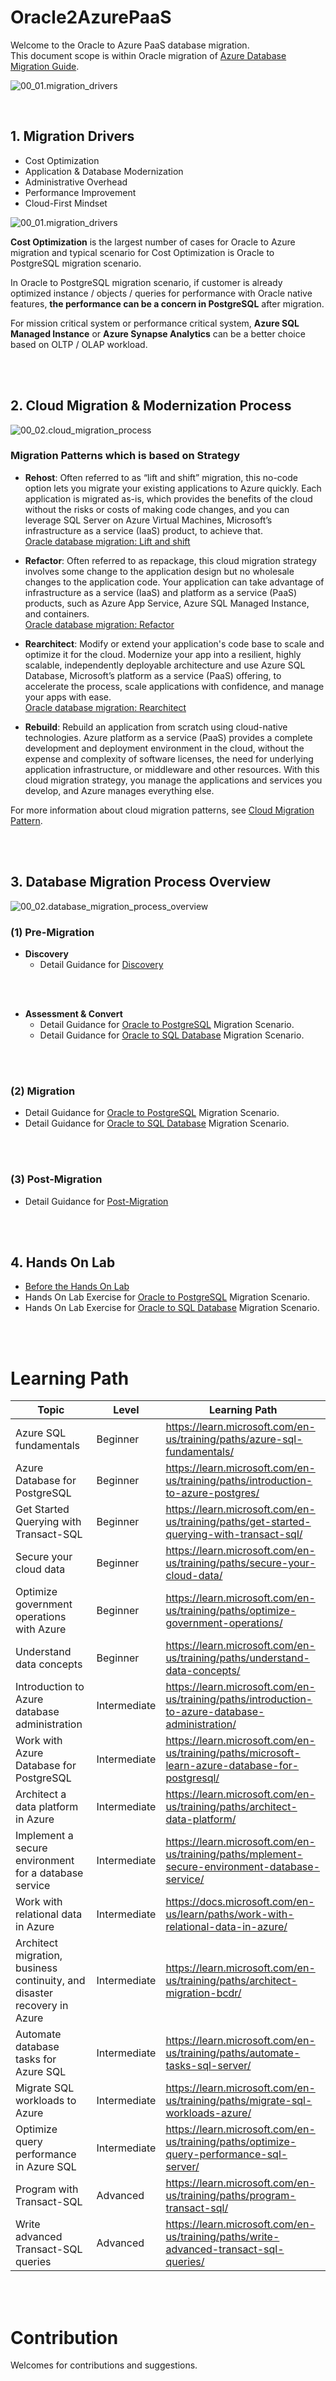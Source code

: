 
# **Oracle2AzurePaaS**

Welcome to the Oracle to Azure PaaS database migration.</br>
This document scope is within Oracle migration of [Azure Database Migration Guide](https://learn.microsoft.com/en-us/data-migration/). </br>

![00_01.migration_drivers](./01.MigrationStrategy/Resources/Image/00_00.azure_database_migration.png)
</br>

</br>

## **1. Migration Drivers**

- Cost Optimization
- Application & Database Modernization
- Administrative Overhead
- Performance Improvement
- Cloud-First Mindset

![00_01.migration_drivers](./01.MigrationStrategy/Resources/Image/00_01.migration_drivers.png)
</br>

**Cost Optimization** is the largest number of cases for Oracle to Azure migration and typical scenario for Cost Optimization is Oracle to PostgreSQL migration scenario. </br>

In Oracle to PostgreSQL migration scenario, if customer is already optimized instance / objects / queries for performance with Oracle native features, **the performance can be a concern in PostgreSQL** after migration. </br>

For mission critical system or performance critical system, **Azure SQL Managed Instance** or **Azure Synapse Analytics** can be a better choice based on OLTP / OLAP workload. </br>

</br>

</br>

## **2. Cloud Migration & Modernization Process**

![00_02.cloud_migration_process](./01.MigrationStrategy/Resources/Image/00_02.cloud_migration_process.png "cloud_migration_process")
</br>

### **Migration Patterns which is based on Strategy**

- **Rehost**: Often referred to as “lift and shift” migration, this no-code option lets you migrate your existing applications to Azure quickly. Each application is migrated as-is, which provides the benefits of the cloud without the risks or costs of making code changes, and you can leverage SQL Server on Azure Virtual Machines, Microsoft’s infrastructure as a service (IaaS) product, to achieve that. </br>
[Oracle database migration: Lift and shift](https://learn.microsoft.com/en-us/azure/architecture/example-scenario/oracle-migrate/oracle-migration-lift-shift)

- **Refactor**: Often referred to as repackage, this cloud migration strategy involves some change to the application design but no wholesale changes to the application code. Your application can take advantage of infrastructure as a service (IaaS) and platform as a service (PaaS) products, such as Azure App Service, Azure SQL Managed Instance, and containers. </br>
[Oracle database migration: Refactor](https://learn.microsoft.com/en-us/azure/architecture/example-scenario/oracle-migrate/oracle-migration-refactor)

- **Rearchitect**: Modify or extend your application's code base to scale and optimize it for the cloud. Modernize your app into a resilient, highly scalable, independently deployable architecture and use Azure SQL Database, Microsoft’s platform as a service (PaaS) offering, to accelerate the process, scale applications with confidence, and manage your apps with ease. </br>
[Oracle database migration: Rearchitect](https://learn.microsoft.com/en-us/azure/architecture/example-scenario/oracle-migrate/oracle-migration-rearchitect)

- **Rebuild**: Rebuild an application from scratch using cloud-native technologies. Azure platform as a service (PaaS) provides a complete development and deployment environment in the cloud, without the expense and complexity of software licenses, the need for underlying application infrastructure, or middleware and other resources. With this cloud migration strategy, you manage the applications and services you develop, and Azure manages everything else.

For more information about cloud migration patterns, see [Cloud Migration Pattern](https://learn.microsoft.com/en-us/azure/cloud-adoption-framework/migrate/azure-best-practices/contoso-migration-overview#migration-patterns).

</br>

</br>

## **3. Database Migration Process Overview**

![00_02.database_migration_process_overview](./01.MigrationStrategy/Resources/Image/00_02.database_migration_process_overview.png "database_migration_process_overview")
</br>

### **(1) Pre-Migration**

- **Discovery**
  - Detail Guidance for [Discovery](./01.MigrationStrategy/01_01.Discovery.md)
</br>

</br>

- **Assessment & Convert**
  - Detail Guidance for [Oracle to PostgreSQL](./02.Oracle2PostgreSQL/02_01.Assessment_N_Convert.md) Migration Scenario.
  - Detail Guidance for [Oracle to SQL Database](./03.Oracle2SQL/03_01.Assessment_N_Convert.md) Migration Scenario.
</br>

</br>

### **(2) Migration**

- Detail Guidance for [Oracle to PostgreSQL](./02.Oracle2PostgreSQL/02_02.Migration.md) Migration Scenario.
- Detail Guidance for [Oracle to SQL Database](./03.Oracle2SQL/03_02.Migration.md) Migration Scenario.
</br>

</br>

### **(3) Post-Migration**

- Detail Guidance for [Post-Migration](./01.MigrationStrategy/01_02.PostMigration.md)
</br>

</br>

## **4. Hands On Lab**

- [Before the Hands On Lab](https://github.com/microsoft/MCW-Migrating-Oracle-to-Azure-SQL-and-PostgreSQL/blob/master/Hands-on%20lab/Before%20the%20HOL%20-%20Migrating%20Oracle%20to%20Azure%20SQL%20and%20PostgreSQL.md)
- Hands On Lab Exercise for [Oracle to PostgreSQL](https://github.com/microsoft/MCW-Migrating-Oracle-to-Azure-SQL-and-PostgreSQL/blob/master/Hands-on%20lab/HOL%20step-by-step%20-%20Migrating%20Oracle%20to%20PostgreSQL.md) Migration Scenario.
- Hands On Lab Exercise for [Oracle to SQL Database](https://github.com/microsoft/MCW-Migrating-Oracle-to-Azure-SQL-and-PostgreSQL/blob/master/Hands-on%20lab/HOL%20step-by-step%20-%20Migrating%20Oracle%20to%20Azure%20SQL.md) Migration Scenario.
</br>

</br>

# **Learning Path**

|Topic|Level|Learning Path|
|-----|-----|-------------|
|Azure SQL fundamentals|Beginner|https://learn.microsoft.com/en-us/training/paths/azure-sql-fundamentals/|
|Azure Database for PostgreSQL|Beginner|https://learn.microsoft.com/en-us/training/paths/introduction-to-azure-postgres/|
|Get Started Querying with Transact-SQL|Beginner|https://learn.microsoft.com/en-us/training/paths/get-started-querying-with-transact-sql/|
|Secure your cloud data|Beginner|https://learn.microsoft.com/en-us/training/paths/secure-your-cloud-data/|
|Optimize government operations with Azure|Beginner|https://learn.microsoft.com/en-us/training/paths/optimize-government-operations/|
|Understand data concepts|Beginner|https://learn.microsoft.com/en-us/training/paths/understand-data-concepts/|
|Introduction to Azure database administration|Intermediate|https://learn.microsoft.com/en-us/training/paths/introduction-to-azure-database-administration/|
|Work with Azure Database for PostgreSQL|Intermediate|https://learn.microsoft.com/en-us/training/paths/microsoft-learn-azure-database-for-postgresql/|
|Architect a data platform in Azure|Intermediate|https://learn.microsoft.com/en-us/training/paths/architect-data-platform/|
|Implement a secure environment for a database service|Intermediate|https://learn.microsoft.com/en-us/training/paths/mplement-secure-environment-database-service/|
|Work with relational data in Azure|Intermediate|https://docs.microsoft.com/en-us/learn/paths/work-with-relational-data-in-azure/|
|Architect migration, business continuity, and disaster recovery in Azure|Intermediate|https://learn.microsoft.com/en-us/training/paths/architect-migration-bcdr/|
|Automate database tasks for Azure SQL|Intermediate|https://learn.microsoft.com/en-us/training/paths/automate-tasks-sql-server/|
|Migrate SQL workloads to Azure|Intermediate|https://learn.microsoft.com/en-us/training/paths/migrate-sql-workloads-azure/|
|Optimize query performance in Azure SQL|Intermediate|https://learn.microsoft.com/en-us/training/paths/optimize-query-performance-sql-server/|
|Program with Transact-SQL|Advanced|https://learn.microsoft.com/en-us/training/paths/program-transact-sql/|
|Write advanced Transact-SQL queries|Advanced|https://learn.microsoft.com/en-us/training/paths/write-advanced-transact-sql-queries/|

</br>

</br>

# **Contribution**

Welcomes for contributions and suggestions.

